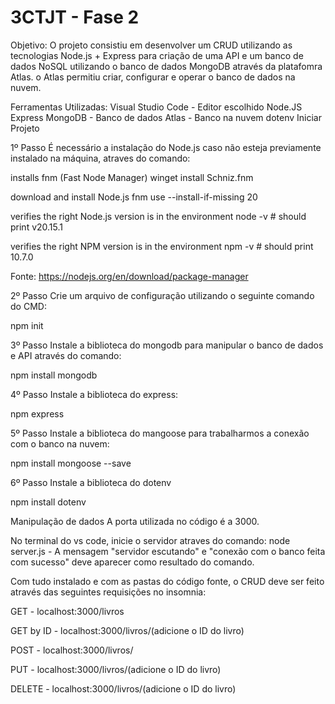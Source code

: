 
# 3CTJT - Fase 2

Objetivo: 
O projeto consistiu em desenvolver um CRUD utilizando as tecnologias Node.js + Express para criação de uma API e um banco de dados NoSQL utilizando o banco de dados MongoDB através da platafomra Atlas. o Atlas permitiu criar, configurar e operar o banco de dados na nuvem.

Ferramentas Utilizadas: 
Visual Studio Code - Editor escolhido Node.JS Express MongoDB - Banco de dados Atlas - Banco na nuvem dotenv Iniciar Projeto

1º Passo É necessário a instalação do Node.js caso não esteja previamente instalado na máquina, atraves do comando:

installs fnm (Fast Node Manager) winget install Schniz.fnm

download and install Node.js fnm use --install-if-missing 20

verifies the right Node.js version is in the environment node -v # should print v20.15.1

verifies the right NPM version is in the environment npm -v # should print 10.7.0

Fonte: https://nodejs.org/en/download/package-manager

2º Passo Crie um arquivo de configuração utilizando o seguinte comando do CMD:

npm init

3º Passo Instale a biblioteca do mongodb para manipular o banco de dados e API através do comando:

npm install mongodb

4º Passo Instale a biblioteca do express:

npm express

5º Passo Instale a biblioteca do mangoose para trabalharmos a conexão com o banco na nuvem:

npm install mongoose --save

6º Passo Instale a biblioteca do dotenv

npm install dotenv

Manipulação de dados A porta utilizada no código é a 3000.

No terminal do vs code, inicie o servidor atraves do comando: node server.js - A mensagem "servidor escutando" e "conexão com o banco feita com sucesso" deve aparecer como resultado do comando.

Com tudo instalado e com as pastas do código fonte, o CRUD deve ser feito através das seguintes requisições no insomnia:

GET - localhost:3000/livros

GET by ID - localhost:3000/livros/(adicione o ID do livro)

POST - localhost:3000/livros/

PUT - localhost:3000/livros/(adicione o ID do livro)

DELETE - localhost:3000/livros/(adicione o ID do livro)
